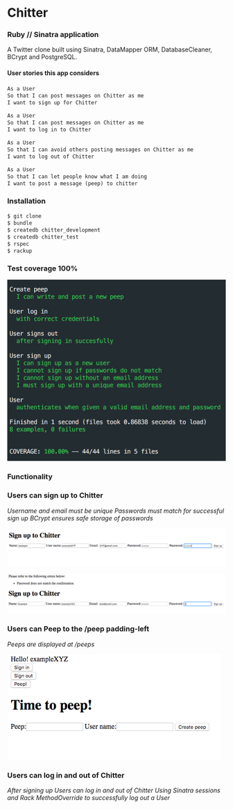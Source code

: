Chitter
=======

### Ruby // Sinatra application

 A Twitter clone built using Sinatra, DataMapper ORM, DatabaseCleaner, BCrypt and PostgreSQL.


#### User stories this app considers

```
As a User
So that I can post messages on Chitter as me
I want to sign up for Chitter
```
```
As a User
So that I can post messages on Chitter as me
I want to log in to Chitter
```
```
As a User
So that I can avoid others posting messages on Chitter as me
I want to log out of Chitter
```
```
As a User
So that I can let people know what I am doing  
I want to post a message (peep) to chitter
```

### Installation

```
$ git clone
$ bundle
$ createdb chitter_development
$ createdb chitter_test
$ rspec
$ rackup
```

### Test coverage 100%

![Alt text](https://github.com/JessicaBarclay/chitter-challenge/blob/master/links/testcoverage.png "testcoverage")

### Functionality

### Users can sign up to Chitter

*Username and email must be unique*
*Passwords must match for successful sign up*
*BCrypt ensures safe storage of passwords*

![Alt text](https://github.com/JessicaBarclay/chitter-challenge/blob/master/links/signup.png "signup")

![Alt text](https://github.com/JessicaBarclay/chitter-challenge/blob/master/links/password-confirmation.png "password-confirmation")

### Users can Peep to the /peep padding-left

*Peeps are displayed at /peeps*

![Alt text](https://github.com/JessicaBarclay/chitter-challenge/blob/master/links/time-to-peep.png "time-to-peep")

### Users can log in and out of Chitter

*After signing up Users can log in and out of Chitter*
*Using Sinatra sessions and Rack MethodOverride to successfully log out a User*
